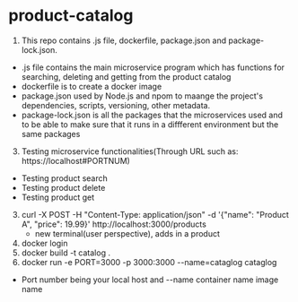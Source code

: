 # product-catalog
1. This repo contains .js file, dockerfile, package.json and package-lock.json.
* .js file contains the main microservice program which has functions for searching, deleting and getting from the product catalog
* dockerfile is to create a docker image
* package.json used by Node.js and npom to maange the project's dependencies, scripts, versioning, other metadata. 
* package-lock.json is all the packages that the microservices used and to be able to make sure that it runs in a diffferent environment but the same packages
3. Testing microservice functionalities(Through URL such as: https://localhost#PORTNUM)
* Testing product search 
* Testing product delete
* Testing product get 

3. curl -X POST -H "Content-Type: application/json" -d '{"name": "Product A", "price": 19.99}' http://localhost:3000/products
   * new terminal(user perspective), adds in a product 
5. docker login
6. docker build -t catalog . 
7. docker run -e PORT=3000 -p 3000:3000 --name=cataglog cataglog
* Port number being your local host and --name container name image name
